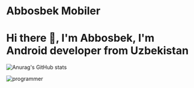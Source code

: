 # Abbosbek Mobiler


# Hi there 👋, I'm Abbosbek, I'm Android developer from Uzbekistan

![Anurag's GitHub stats](https://github-readme-stats.vercel.app/api?username=AbbosbekMobiler&show_icons=true&theme=radical)

![programmer](https://user-images.githubusercontent.com/102945540/196100970-bbb64e87-fb46-4b47-81dc-3a711ec05572.gif)
